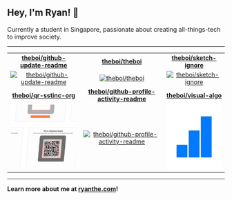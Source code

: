 
## Hey, I'm Ryan! 👋

Currently a student in Singapore, passionate about creating all-things-tech to improve society.

---

||||
| :-: | :-: | :-: |
|  **[theboi/github-update-readme](https://github.com/theboi/github-update-readme)** | **[theboi/theboi](https://github.com/theboi/theboi)** | **[theboi/sketch-ignore](https://github.com/theboi/sketch-ignore)** |
  |  <a href="https://github.com/theboi/github-update-readme"><img src="https://github.com/theboi/github-update-readme/raw/master/DISPLAY.jpg" alt="theboi/github-update-readme" title="theboi/github-update-readme" width="150" height="150"></a> | <a href="https://github.com/theboi/theboi"><img src="https://github.com/theboi/theboi/raw/master/DISPLAY.jpg" alt="theboi/theboi" title="theboi/theboi" width="150" height="150"></a> | <a href="https://github.com/theboi/sketch-ignore"><img src="https://github.com/theboi/sketch-ignore/raw/master/DISPLAY.jpg" alt="theboi/sketch-ignore" title="theboi/sketch-ignore" width="150" height="150"></a> |
|  **[theboi/qr-sstinc-org](https://github.com/theboi/qr-sstinc-org)** | **[theboi/github-profile-activity-readme](https://github.com/theboi/github-profile-activity-readme)** | **[theboi/visual-algo](https://github.com/theboi/visual-algo)** |
  |  <a href="https://github.com/theboi/qr-sstinc-org"><img src="https://github.com/theboi/qr-sstinc-org/raw/master/DISPLAY.jpg" alt="theboi/qr-sstinc-org" title="theboi/qr-sstinc-org" width="150" height="150"></a> | <a href="https://github.com/theboi/github-profile-activity-readme"><img src="https://github.com/theboi/github-profile-activity-readme/raw/master/DISPLAY.jpg" alt="theboi/github-profile-activity-readme" title="theboi/github-profile-activity-readme" width="150" height="150"></a> | <a href="https://github.com/theboi/visual-algo"><img src="https://github.com/theboi/visual-algo/raw/master/DISPLAY.jpg" alt="theboi/visual-algo" title="theboi/visual-algo" width="150" height="150"></a> |


---

[//]: # (BREAK)

**Learn more about me at [ryanthe.com](https://www.ryanthe.com)!**
